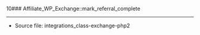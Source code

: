 10### Affiliate_WP_Exchange::mark_referral_complete

----

- Source file: integrations_class-exchange-php2